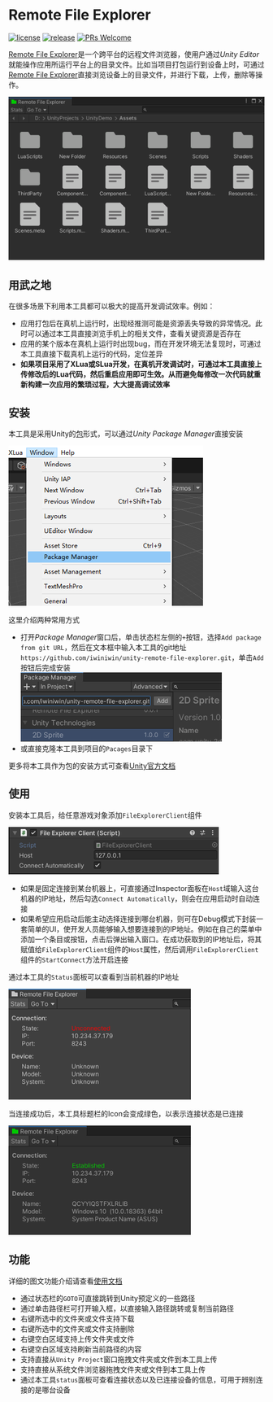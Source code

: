 # Remote File Explorer

[![license](http://img.shields.io/badge/license-MIT-blue.svg)](https://github.com/iwiniwin/unity-remote-file-explorer/blob/main/LICENSE.md)
[![release](https://img.shields.io/badge/release-v0.0.1-blue.svg)](https://github.com/iwiniwin/unity-remote-file-explorer/releases)
[![PRs Welcome](https://img.shields.io/badge/PRs-welcome-blue.svg)](https://github.com/iwiniwin/unity-remote-file-explorer/pulls)

[Remote File Explorer](https://github.com/iwiniwin/unity-remote-file-explorer)是一个跨平台的远程文件浏览器，使用户通过*Unity Editor*就能操作应用所运行平台上的目录文件。比如当项目打包运行到设备上时，可通过[Remote File Explorer](https://github.com/iwiniwin/unity-remote-file-explorer)直接浏览设备上的目录文件，并进行下载，上传，删除等操作。

![](Documentation~/Images/main_ui.png)

## 用武之地
在很多场景下利用本工具都可以极大的提高开发调试效率。例如：
* 应用打包后在真机上运行时，出现经推测可能是资源丢失导致的异常情况。此时可以通过本工具直接浏览手机上的相关文件，查看关键资源是否存在
* 应用的某个版本在真机上运行时出现bug，而在开发环境无法复现时，可通过本工具直接下载真机上运行的代码，定位差异
* **如果项目采用了XLua或SLua开发，在真机开发调试时，可通过本工具直接上传修改后的Lua代码，然后重启应用即可生效。从而避免每修改一次代码就重新构建一次应用的繁琐过程，大大提高调试效率**


## 安装
本工具是采用Unity的[包](https://docs.unity3d.com/cn/2019.4/Manual/PackagesList.html)形式，可以通过*Unity Package Manager*直接安装

![](Documentation~/Images/package_manager.png)

这里介绍两种常用方式
* 打开*Package Manager*窗口后，单击状态栏左侧的`+`按钮，选择`Add package from git URL`，然后在文本框中输入本工具的git地址`https://github.com/iwiniwin/unity-remote-file-explorer.git`，单击`Add`按钮后完成安装
    ![](Documentation~/Images/add_from_git_url.png)
* 或直接克隆本工具到项目的`Pacages`目录下

更多将本工具作为包的安装方式可查看[Unity官方文档](https://docs.unity3d.com/cn/2019.4/Manual/upm-ui-actions.html)

## 使用
安装本工具后，给任意游戏对象添加`FileExplorerClient`组件

![](Documentation~/Images/file_explorer_client.png)
* 如果是固定连接到某台机器上，可直接通过Inspector面板在`Host`域输入这台机器的IP地址，然后勾选`Connect Automatically`，则会在应用启动时自动连接
* 如果希望应用启动后能主动选择连接到哪台机器，则可在Debug模式下封装一套简单的UI，使开发人员能够输入想要连接到的IP地址。例如在自己的菜单中添加一个条目或按钮，点击后弹出输入窗口。在成功获取到的IP地址后，将其赋值给`FileExplorerClient`组件的`Host`属性，然后调用`FileExplorerClient`组件的`StartConnect`方法开启连接

通过本工具的`Status`面板可以查看到当前机器的IP地址

![](Documentation~/Images/status_panel_small.png)

当连接成功后，本工具标题栏的Icon会变成绿色，以表示连接状态是已连接

![](Documentation~/Images/status_panel_small2.png)

## 功能
详细的图文功能介绍请查看[使用文档](Documentation~/RemoteFileExplorer.md)
* 通过状态栏的`GOTO`可直接跳转到Unity预定义的一些路径
* 通过单击路径栏可打开输入框，以直接输入路径跳转或复制当前路径
* 右键所选中的文件夹或文件支持下载
* 右键所选中的文件夹或文件支持删除
* 右键空白区域支持上传文件夹或文件
* 右键空白区域支持刷新当前路径的内容
* 支持直接从`Unity Project`窗口拖拽文件夹或文件到本工具上传
* 支持直接从系统文件浏览器拖拽文件夹或文件到本工具上传
* 通过本工具`status`面板可查看连接状态以及已连接设备的信息，可用于辨别连接的是哪台设备
